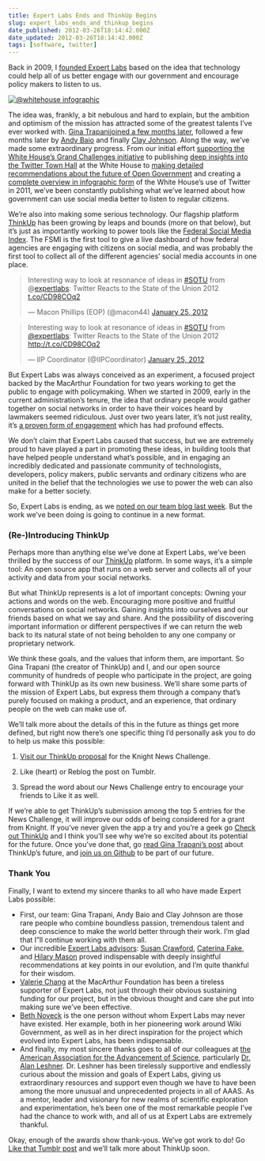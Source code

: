 ```yaml
---
title: Expert Labs Ends and ThinkUp Begins
slug: expert_labs_ends_and_thinkup_begins
date_published: 2012-03-26T18:14:42.000Z
date_updated: 2012-03-26T18:14:42.000Z
tags: [software, twitter]
---
```


Back in 2009, I [founded Expert Labs](http://expertlabs.org/2009/11/the-roundup-expert-labs-launch-reactions.html) based on the idea that technology could help all of us better engage with our government and encourage policy makers to listen to us.

[![@whitehouse infographic](https://cdn.glitch.global/c4e475b2-a54e-47e0-973c-ed0bd1b46262/whitehouse_year_in_review_2011-thumbnail.jpg?v=1670721505914)](https://cdn.glitch.global/c4e475b2-a54e-47e0-973c-ed0bd1b46262/whitehouse_year_in_review_2011.jpg?v=1670721337882)

The idea was, frankly, a bit nebulous and hard to explain, but the ambition and optimism of the mission has attracted some of the greatest talents I’ve ever worked with. [Gina Trapani](http://ginatrapani.org/)[joined a few months later](/2010/02/expert_labs_thinktank_gina_trapani_and_our_grand_challenges), followed a few months later by [Andy Baio](http://expertlabs.org/2010/11/hello-world.html) and finally [Clay Johnson](http://expertlabs.org/2011/03/hello-expert-labs.html). Along the way, we’ve made some extraordinary progress. From our initial effort [supporting the White House’s Grand Challenges initiative](http://expertlabs.org/2010/04/tell-the-white-house-what-our-next-grand-challenge-should-be.html) to publishing [deep insights into the Twitter Town Hall](http://expertlabs.org/2011/07/lessons-learned-from-the-white-houses-twitter-town-hall.html) at the White House to [making detailed recommendations about the future of Open Government](https://web.archive.org/web/20120413211243/http://expertlabs.org/2011/08/expert-labs-recommendations-for-open-gov.html) and creating a [complete overview in infographic form](https://cdn.glitch.global/c4e475b2-a54e-47e0-973c-ed0bd1b46262/whitehouse_year_in_review_2011.jpg?v=1670721337882) of the White House’s use of Twitter in 2011, we’ve been constantly publishing what we’ve learned about how government can use social media better to listen to regular citizens.

We’re also into making some serious technology. Our flagship platform [ThinkUp](http://thinkupapp.com/) has been growing by leaps and bounds (more on that below), but it’s just as importantly working to power tools like the [Federal Social Media Index](https://web.archive.org/web/20120404162637/http://reports.expertlabs.org/fsmi/). The FSMI is the first tool to give a live dashboard of how federal agencies are engaging with citizens on social media, and was probably the first tool to collect all of the different agencies’ social media accounts in one place.

> Interesting way to look at resonance of ideas in [#SOTU](https://twitter.com/search/%2523SOTU) from @[expertlabs](https://twitter.com/expertlabs): Twitter Reacts to the State of the Union 2012 [t.co/CD98COq2](http://t.co/CD98COq2)
> 
> — Macon Phillips (EOP) (@macon44) [January 25, 2012](https://twitter.com/macon44/status/162296604097908737)

<blockquote class="twitter-tweet" data-dnt="true" data-theme="dark"><p lang="en" dir="ltr">Interesting way to look at resonance of ideas in <a href="https://twitter.com/hashtag/SOTU?src=hash&amp;ref_src=twsrc%5Etfw">#SOTU</a> from <a href="https://twitter.com/expertlabs?ref_src=twsrc%5Etfw">@expertlabs</a>: Twitter Reacts to the State of the Union 2012 <a href="http://t.co/CD98COq2">http://t.co/CD98COq2</a></p>&mdash; IIP Coordinator (@IIPCoordinator) <a href="https://twitter.com/IIPCoordinator/status/162296604097908737?ref_src=twsrc%5Etfw">January 25, 2012</a></blockquote> <script async src="https://platform.twitter.com/widgets.js" charset="utf-8"></script>

But Expert Labs was always conceived as an experiment, a focused project backed by the MacArthur Foundation for two years working to get the public to engage with policymaking. When we started in 2009, early in the current administration’s tenure, the idea that ordinary people would gather together on social networks in order to have their voices heard by lawmakers seemed ridiculous. Just over two years later, it’s not just reality, it’s [a proven form of engagement](/2012/01/18/the_history_and_future_of_web_protest) which has had profound effects.

We don’t claim that Expert Labs caused that success, but we are extremely proud to have played a part in promoting these ideas, in building tools that have helped people understand what’s possible, and in engaging an incredibly dedicated and passionate community of technologists, developers, policy makers, public servants and ordinary citizens who are united in the belief that the technologies we use to power the web can also make for a better society.

So, Expert Labs is ending, as we [noted on our team blog last week](http://expertlabs.org/2012/03/evolution.html). But the work we’ve been doing is going to continue in a new format.

### (Re-)Introducing ThinkUp

Perhaps more than anything else we’ve done at Expert Labs, we’ve been thrilled by the success of our [ThinkUp](http://thinkupapp.com/) platform. In some ways, it’s a simple tool: An open source app that runs on a web server and collects all of your activity and data from your social networks.

But what ThinkUp represents is a lot of important concepts: Owning your actions and words on the web. Encouraging more positive and fruitful conversations on social networks. Gaining insights into ourselves and our friends based on what we say and share. And the possibility of discovering important information or different perspectives if we can return the web back to its natural state of not being beholden to any one company or proprietary network.

We think these goals, and the values that inform them, are important. So Gina Trapani (the creator of ThinkUp) and I, and our open source community of hundreds of people who participate in the project, are going forward with ThinkUp as its own new business. We’ll share some parts of the mission of Expert Labs, but express them through a company that’s purely focused on making a product, and an experience, that ordinary people on the web can make use of.

We’ll talk more about the details of this in the future as things get more defined, but right now there’s one specific thing I’d personally ask you to do to help us make this possible:

1. [Visit our ThinkUp proposal](http://newschallenge.tumblr.com/post/18576274733/thinkup) for the Knight News Challenge.

2. Like (heart) or Reblog the post on Tumblr.

3. Spread the word about our News Challenge entry to encourage your friends to Like it as well.

If we’re able to get ThinkUp’s submission among the top 5 entries for the News Challenge, it will improve our odds of being considered for a grant from Knight. If you’ve never given the app a try and you’re a geek go [Check out ThinkUp](http://thinkupapp.com/) and I think you’ll see why we’re so excited about its potential for the future. Once you’ve done that, go [read Gina Trapani’s post](http://smarterware.org/9774/thinkup-reboot-and-a-special-request) about ThinkUp’s future, and [join us on Github](https://github.com/ginatrapani/ThinkUp) to be part of our future.

### Thank You

Finally, I want to extend my sincere thanks to all who have made Expert Labs possible:

- First, our team: Gina Trapani, Andy Baio and Clay Johnson are those rare people who combine boundless passion, tremendous talent and deep conscience to make the world better through their work. I’m glad that I”ll continue working with them all.
- Our incredible [Expert Labs advisors](http://expertlabs.org/team.html): [Susan Crawford](http://scrawford.net/blog/), [Caterina Fake](http://caterina.net/), and [Hilary Mason](http://www.hilarymason.com/) proved indispensable with deeply insightful recommendations at key points in our evolution, and I’m quite thankful for their wisdom.
- [Valerie Chang](http://www.macfound.org/site/c.lkLXJ8MQKrH/b.928203/k.97B9/Valerie_Chang.htm) at the MacArthur Foundation has been a tireless supporter of Expert Labs, not just through their obvious sustaining funding for our project, but in the obvious thought and care she put into making sure we’ve been effective.
- [Beth Noveck](http://cairns.typepad.com/) is the one person without whom Expert Labs may never have existed. Her example, both in her pioneering work around Wiki Government, as well as in her direct inspiration for the project which evolved into Expert Labs, has been indispensable.
- And finally, my most sincere thanks goes to all of our colleagues at [the American Association for the Advancement of Science](http://www.aaas.org/), particularly [Dr. Alan Leshner](http://www.aaas.org/ScienceTalk/leshner.shtml). Dr. Leshner has been tirelessly supportive and endlessly curious about the mission and goals of Expert Labs, giving us extraordinary resources and support even though we have to have been among the more unusual and unprecedented projects in all of AAAS. As a mentor, leader and visionary for new realms of scientific exploration and experimentation, he’s been one of the most remarkable people I’ve had the chance to work with, and all of us at Expert Labs are extremely thankful.

Okay, enough of the awards show thank-yous. We’ve got work to do! Go [Like that Tumblr post](http://newschallenge.tumblr.com/post/18576274733/thinkup) and we’ll talk more about ThinkUp soon.
